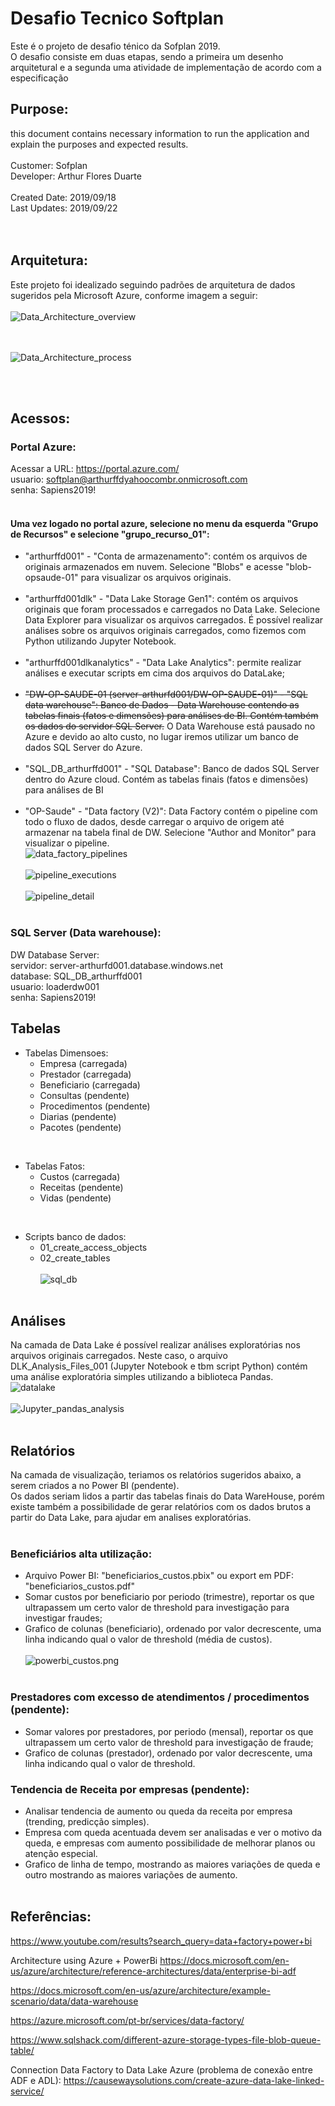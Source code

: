 # Desafio Tecnico Softplan
Este é o projeto de desafio ténico da Sofplan 2019.<br />
O desafio consiste em duas etapas, sendo a primeira um desenho arquitetural e a segunda uma atividade de implementação de acordo com a especificação <br />

## Purpose: 
  this document contains necessary information to run the application and explain the purposes and expected results.<br />
<br />
Customer: Sofplan <br />
Developer: Arthur Flores Duarte <br />
<br />
Created Date: 2019/09/18 <br />
Last Updates:  2019/09/22 <br />
<br /><br />

## Arquitetura:
Este projeto foi idealizado seguindo padrões de arquitetura de dados sugeridos pela Microsoft Azure, conforme imagem a seguir:<br /><br />
![Data_Architecture_overview](Data_Architecture_overview.jpg?raw=true "GET")

<br /><br />
![Data_Architecture_process](Data_Architecture_process.jpg?raw=true "GET")

<br /><br />

## Acessos:

### Portal Azure:
Acessar a URL: https://portal.azure.com/ <br />
usuario: softplan@arthurffdyahoocombr.onmicrosoft.com  <br />
senha: Sapiens2019! <br /><br />

#### Uma vez logado no portal azure, selecione no menu da esquerda "Grupo de Recursos" e selecione "grupo_recurso_01":
- "arthurffd001" - "Conta de armazenamento": contém os arquivos de originais armazenados em nuvem. Selecione "Blobs" e acesse "blob-opsaude-01" para visualizar os arquivos originais. <br /><br />
- "arthurffd001dlk" - "Data Lake Storage Gen1": contém os arquivos originais que foram processados e carregados no Data Lake. Selecione Data Explorer para visualizar os arquivos carregados. É possível realizar análises sobre os arquivos originais carregados, como fizemos com Python utilizando Jupyter Notebook.<br /><br />
- "arthurffd001dlkanalytics" - "Data Lake Analytics": permite realizar análises e executar scripts em cima dos arquivos do DataLake; <br /><br />
- ~~"DW-OP-SAUDE-01 (server-arthurfd001/DW-OP-SAUDE-01)" - "SQL data warehouse": Banco de Dados - Data Warehouse contendo as tabelas finais (fatos e dimensões) para análises de BI. Contém também os dados do servidor SQL Server.~~  O Data Warehouse está pausado no Azure e devido ao alto custo, no lugar iremos utilizar um banco de dados SQL Server do Azure.<br /><br />
- "SQL_DB_arthurffd001" - "SQL Database": Banco de dados SQL Server dentro do Azure cloud. Contém as tabelas finais (fatos e dimensões) para análises de BI
<br /><br />
- "OP-Saude" - "Data factory (V2)": Data Factory contém o pipeline com todo o fluxo de dados, desde carregar o arquivo de origem até armazenar na tabela final de DW. Selecione "Author and Monitor" para visualizar o pipeline. <br />
![data_factory_pipelines](data_factory_pipelines.png?raw=true "GET")<br/><br />
![pipeline_executions](pipeline_executions.png?raw=true "GET")<br/><br />
![pipeline_detail](pipeline_detail.png?raw=true "GET")
<br /><br />

### SQL Server (Data warehouse):
DW Database Server:<br />
servidor: server-arthurfd001.database.windows.net<br />
database: SQL_DB_arthurffd001 <br />
usuario: loaderdw001 <br />
senha:  Sapiens2019! <br />

## Tabelas
- Tabelas Dimensoes:<br />
	- Empresa (carregada)
	- Prestador (carregada)
	- Beneficiario (carregada)
	- Consultas (pendente)
	- Procedimentos (pendente)
	- Diarias (pendente)
	- Pacotes (pendente)
 <br />
 
- Tabelas Fatos:<br />
	- Custos (carregada)
	- Receitas (pendente) 
	- Vidas  (pendente)
<br />

- Scripts banco de dados:<br />
	- 01_create_access_objects
	- 02_create_tables
<br /><br />
![sql_db](sql_db.png?raw=true "GET")
<br /><br />

## Análises
Na camada de Data Lake é possível realizar análises exploratórias nos arquivos originais carregados. 
Neste caso, o arquivo DLK_Analysis_Files_001 (Jupyter Notebook e tbm script Python) contém uma análise exploratória simples utilizando a biblioteca Pandas.
<br />
![datalake](datalake.png?raw=true "GET")
<br /><br />
![Jupyter_pandas_analysis](Jupyter_pandas_analysis.png?raw=true "GET")
<br /><br />

## Relatórios
Na camada de visualização, teriamos os relatórios sugeridos abaixo, a serem criados a no Power BI (pendente).<br />
Os dados seriam lidos a partir das tabelas finais do Data WareHouse, porém existe também a possibilidade de gerar relatórios com os dados brutos a partir do Data Lake, para ajudar em analises exploratórias.<br />
<br />

### Beneficiários alta utilização:
- Arquivo Power BI: "beneficiarios_custos.pbix" ou  export em PDF: "beneficiarios_custos.pdf"
- Somar custos por beneficiario por periodo (trimestre), reportar os que ultrapassem um certo valor de threshold para investigação para investigar fraudes;
- Grafico de colunas (beneficiario), ordenado por valor decrescente, uma linha indicando qual o valor de threshold (média de custos).
<br /><br />
![powerbi_custos.png](powerbi_custos.png?raw=true "GET") 
<br /><br />

### Prestadores com excesso de atendimentos / procedimentos (pendente):
- Somar valores por prestadores, por periodo (mensal), reportar os que ultrapassem um certo valor de threshold para investigação de fraude;
- Grafico de colunas (prestador), ordenado por valor decrescente, uma linha indicando qual o valor de threshold.

### Tendencia de Receita por empresas (pendente):
- Analisar tendencia de aumento ou queda da receita por empresa (trending, predicção simples). 
- Empresa com queda acentuada devem ser analisadas e ver o motivo da queda, e empresas com aumento possibilidade de melhorar planos ou atenção especial.
- Grafico de linha de tempo, mostrando as maiores variações de queda e outro mostrando as maiores variações de aumento.
<br /><br />

## Referências:
https://www.youtube.com/results?search_query=data+factory+power+bi

Architecture using Azure + PowerBi
https://docs.microsoft.com/en-us/azure/architecture/reference-architectures/data/enterprise-bi-adf

https://docs.microsoft.com/en-us/azure/architecture/example-scenario/data/data-warehouse

https://azure.microsoft.com/pt-br/services/data-factory/

https://www.sqlshack.com/different-azure-storage-types-file-blob-queue-table/

Connection Data Factory to Data Lake Azure (problema de conexão entre ADF e ADL):
https://causewaysolutions.com/create-azure-data-lake-linked-service/
